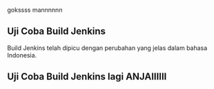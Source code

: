 gokssss mannnnnn
## Uji Coba Build Jenkins
Build Jenkins telah dipicu dengan perubahan yang jelas dalam bahasa Indonesia.
## Uji Coba Build Jenkins lagi ANJAIIIIII
